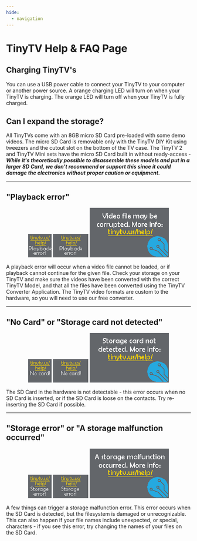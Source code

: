 ```yaml
---
hide:
  - navigation
---
```


# TinyTV Help & FAQ Page


## Charging TinyTV's

You can use a USB power cable to connect your TinyTV to your computer or another power source. A orange charging LED will turn on when your TinyTV is charging. The orange LED will turn off when your TinyTV is fully charged.


## Can I expand the storage?

All TinyTVs come with an 8GB micro SD Card pre-loaded with some demo videos. The micro SD Card is removable only with the TinyTV DIY Kit using tweezers and the cutout slot on the bottom of the TV case. The TinyTV 2 and TinyTV Mini sets have the micro SD Card built in without ready-access - ***While it's theoretically possible to disassemble these models and put in a larger SD Card, we don't recommend or support this since it could damage the electronics without proper caution or equipment.***



---

## "Playback error"

<center>
<img src="../images/PlaybackErrorSplash_64x64.png" alt="TinyTV Playback error TinyTV Mini" />
<img src="../images/PlaybackErrorSplash_96x64.png" alt="TinyTV Playback error TinyTV DIY Kit" />
<img src="../images/PlaybackErrorSplash_216x135.png" alt="TinyTV Playback error TinyTV 2" />
</center>

A playback error will occur when a video file cannot be loaded, or if playback cannot continue for the given file. Check your storage on your TinyTV and make sure the videos have been converted with the correct TinyTV Model, and that all the files have been converted using the TinyTV Converter Application. The TinyTV video formats are custom to the hardware, so you will need to use our free converter.

---

## "No Card" or "Storage card not detected"

<center>
<img src="../images/NoCardSplash_64x64.png" alt="TinyTV No card error TinyTV Mini" />
<img src="../images/NoCardSplash_96x64.png" alt="TinyTV No card error TinyTV DIY Kit" />
<img src="../images/NoCardSplash_216x135.png" alt="TinyTV No card error TinyTV 2" />
</center>

The SD Card in the hardware is not detectable - this error occurs when no SD Card is inserted, or if the SD Card is loose on the contacts. Try re-inserting the SD Card if possible.

---

## "Storage error" or "A storage malfunction occurred"

<center>
<img src="../images/StorageErrorSplash_64x64.png" alt="TinyTV Storage error TinyTV Mini" />
<img src="../images/StorageErrorSplash_96x64.png" alt="TinyTV Storage error TinyTV DIY Kit" />
<img src="../images/StorageErrorSplash_216x135.png" alt="TinyTV Storage error TinyTV 2" />
</center>


A few things can trigger a storage malfunction error. This error occurs when the SD Card is detected, but the filesystem is damaged or unrecognizable. This can also happen if your file names include unexpected, or special, characters - if you see this error, try changing the names of your files on the SD Card.